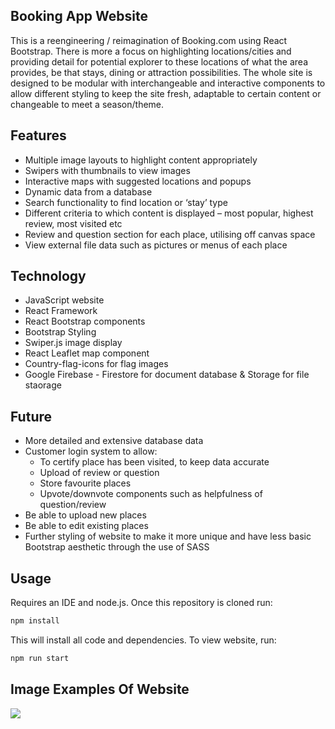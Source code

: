 ## Booking App Website

This is a reengineering / reimagination of Booking.com using React Bootstrap. There is more a focus on highlighting locations/cities and providing detail for potential explorer to these locations of what the area provides, be that stays, dining or attraction possibilities. The whole site is designed to be modular with interchangeable and interactive components to allow different styling to keep the site fresh, adaptable to certain content or changeable to meet a season/theme. 

## Features

- Multiple image layouts to highlight content appropriately  
- Swipers with thumbnails to view images 
- Interactive maps with suggested locations and popups 
- Dynamic data from a database 
- Search functionality to find location or ‘stay’ type 
- Different criteria to which content is displayed – most popular, highest review, most visited etc 
- Review and question section for each place, utilising off canvas space 
- View external file data such as pictures or menus of each place

## Technology

- JavaScript website 
- React Framework 
- React Bootstrap components 
- Bootstrap Styling 
- Swiper.js image display 
- React Leaflet map component  
- Country-flag-icons for flag images 
- Google Firebase - Firestore for document database & Storage for file staorage

## Future

- More detailed and extensive database data 
- Customer login system to allow: 
  - To certify place has been visited, to keep data accurate 
  - Upload of review or question  
  - Store favourite places 
  - Upvote/downvote components such as helpfulness of question/review  
- Be able to upload new places 
- Be able to edit existing places
- Further styling of website to make it more unique and have less basic Bootstrap aesthetic through the use of SASS 

## Usage

Requires an IDE and node.js. Once this repository is cloned run:
```bash
npm install
```
This will install all code and dependencies. To view website, run:
```bash
npm run start
```

## Image Examples Of Website

<img src="./images/" />
